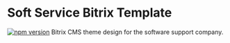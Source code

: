 # Soft Service Bitrix Template

[![npm version](https://badge.fury.io/js/npm.svg)](https://badge.fury.io/js/npm)
Bitrix CMS theme design for the software support company.